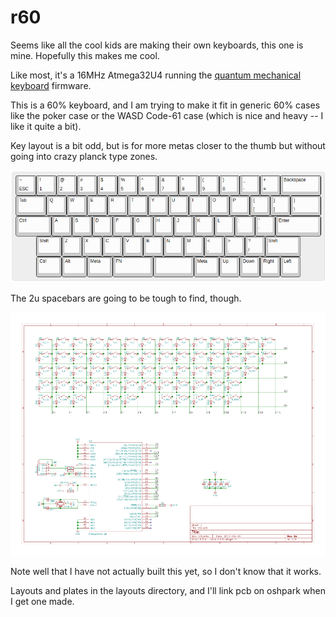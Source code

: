 # r60 #

Seems like all the cool kids are making their own keyboards, this one
is mine.  Hopefully this makes me cool.

Like most, it's a 16MHz Atmega32U4 running the [quantum mechanical
keyboard](https://github.com/qmk/qmk_firmware) firmware.

This is a 60% keyboard, and I am trying to make it fit in generic 60%
cases like the poker case or the WASD Code-61 case (which is nice and
heavy -- I like it quite a bit).

Key layout is a bit odd, but is for more metas closer to the thumb
but without going into crazy planck type zones.

![Key Layout](layout.png)

The 2u spacebars are going to be tough to find, though.

![Schematic](schematic.png)

Note well that I have not actually built this yet, so I don't know
that it works.

Layouts and plates in the layouts directory, and I'll link
pcb on oshpark when I get one made.
